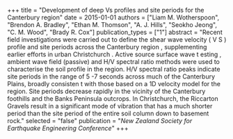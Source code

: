 +++
title = "Development of deep Vs profiles and site periods for the Canterbury region"
date = 2015-01-01
authors = ["Liam M. Wotherspoon", "Brendon A. Bradley", "Ethan M. Thomson", "A. J. Hills", "Seokho Jeong", "C. M. Wood", "Brady R. Cox"]
publication_types = ["1"]
abstract = "Recent field investigations were carried out to define the shear wave velocity ( V S ) profile and site periods across the Canterbury region , supplementing earlier efforts in urban Christchurch . Active source surface wave t esting , ambient wave field (passive) and H/V spectral ratio methods were used to characterise the soil profile in the region. H/V spectral ratio peaks indicate site periods in the range of 5 -7 seconds across much of the Canterbury Plains, broadly consisten t with those based on a 1D velocity model for the region. Site periods decrease rapidly in the vicinity of the Canterbury foothills and the Banks Peninsula outcrops. In Christchurch, the Riccarton Gravels result in a significant mode of vibration that has a much shorter period than the site period of the entire soil column down to basement rock."
selected = "false"
publication = "*New Zealand Society for Earthquake Engineering Conference*"
+++


